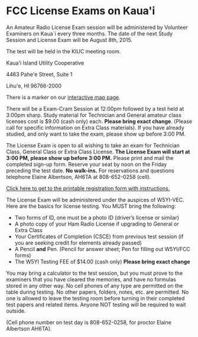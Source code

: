 # FCC License Exams on Kaua'i

An Amateur Radio License Exam session will be administered by
Volunteer Examiners on Kaua`i every three months. The date of the next
Study Session and License Exam will be August 8th, 2015.

The test will be held in the KIUC meeting room.

Kaua'i Island Utility Cooperative

4463 Pahe'e Street, Suite 1

Lihu'e, HI 96766-2000

There is a marker on our <a href="{{relative to
'map.html'}}">interactive map page</a>.

There will be a Exam-Cram Session at 12:00pm followed by a test held
at 3:00pm sharp. Study material for Technician and General amateur
class licenses cost is $9.00 (cash only) each. **Please bring exact
change**. (Please call for specific information on Extra Class
materials). If you have already studied, and only want to take the
exam, please show up before 3:00 PM.

The License Exam is open to all wishing to take an exam for Technician
Class, General Class or Extra Class License. **The License Exam will
start at 3:00 PM, please show up before 3:00 PM.** Please print and
mail the completed sign-up form. Reserve your seat by noon on the
Friday preceding the test date. **No walk-ins.** For reservations and
questions telephone Elaine Albertson, AH6TA at 808-652-0258 (cell).

[Click here to get to the printable registration form with instructions.]({{assets}}/doc/karc_test_registration.pdf)

The License Exam will be administered under the auspices of
W5YI-VEC. Here are the basics for license testing. You MUST bring the
following:
* Two forms of ID, one must be a photo ID (driver’s license or
  similar)
* A photo copy of your Ham Radio License if upgrading to General or
  Extra Class
* Your Certificates of Completion (CSCE) from previous test session
  (if you are seeking credit for elements already passed)
* A Pencil **and** Pen. (Pencil for answer sheet; Pen for filling out
  W5YI/FCC forms)
* The W5YI Testing FEE of $14.00 (cash only) **Please bring exact
  change**

You may bring a calculator to the test session, but you must prove to
the examiners that you have cleared the memories, and have no formulas
stored in any other way. No cell phones of any type are permitted on
the table during testing. No other papers, folders, notes, etc. are
permitted. No one is allowed to leave the testing room before turning
in their completed test papers and related items. Anyone NOT testing
will be required to wait outside.

(Cell phone number on test day is 808-652-0258, for proctor Elaine
Albertson AH6TA).
